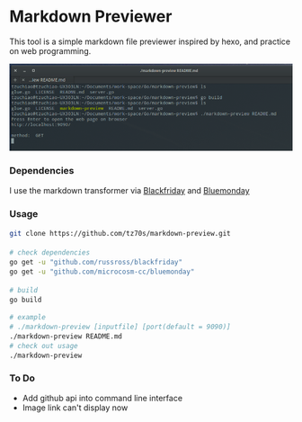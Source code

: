 # Markdown Previewer

This tool is a simple markdown file previewer inspired by hexo, and practice on web programming.

![Image](https://github.com/tz70s/markdown-preview/blob/master/shots/print.png)

### Dependencies
I use the markdown transformer via [Blackfriday](https://github.com/russross/blackfriday) and [Bluemonday](https://github.com/microcosm-cc/bluemonday)

### Usage
```Bash
git clone https://github.com/tz70s/markdown-preview.git

# check dependencies
go get -u "github.com/russross/blackfriday"
go get -u "github.com/microcosm-cc/bluemonday"

# build
go build
```

```Bash
# example
# ./markdown-preview [inputfile] [port(default = 9090)]
./markdown-preview README.md
# check out usage
./markdown-preview

```

### To Do
* Add github api into command line interface
* Image link can't display now
